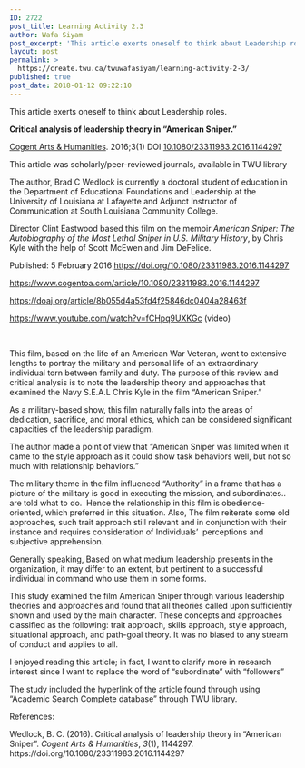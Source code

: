 ```yaml
---
ID: 2722
post_title: Learning Activity 2.3
author: Wafa Siyam
post_excerpt: 'This article exerts oneself to think about Leadership roles. Critical analysis of leadership theory in &ldquo;American Sniper.&rdquo; Cogent Arts &amp; Humanities. 2016;3(1) DOI&nbsp;10.1080/23311983.2016.1144297 This article was scholarly/peer-reviewed journals, available in TWU library The author, Brad C Wedlock is currently a doctoral student of education in the Department of Educational Foundations and Leadership at the University &hellip; <p><a href="https://create.twu.ca/twuwafasiyam/learning-activity-2-3/">Continue reading<span> "Learning Activity 2.3"</span></a></p>'
layout: post
permalink: >
  https://create.twu.ca/twuwafasiyam/learning-activity-2-3/
published: true
post_date: 2018-01-12 09:22:10
---
```

<p>This article exerts oneself to think about Leadership roles.</p>
<p><strong>Critical analysis of leadership theory in “American Sniper.”</strong></p>
<p><a href="https://doaj.org/toc/2331-1983">Cogent Arts &amp; Humanities</a>. 2016;3(1) DOI <a href="http://dx.doi.org/10.1080/23311983.2016.1144297">10.1080/23311983.2016.1144297</a></p>
<p>This article was scholarly/peer-reviewed journals, available in TWU library</p>
<p>The author, Brad C Wedlock is currently a doctoral student of education in the Department of Educational Foundations and Leadership at the University of Louisiana at Lafayette and Adjunct Instructor of Communication at South Louisiana Community College.</p>
<p>Director Clint Eastwood based this film on the memoir <em>American Sniper: The Autobiography of the Most Lethal Sniper in U.S. Military History</em>, by Chris Kyle with the help of Scott McEwen and Jim DeFelice.</p>
<p>Published: 5 February 2016 <u><a href="https://doi.org/10.1080/23311983.2016.1144297">https://doi.org/10.1080/23311983.2016.1144297</a></u></p>
<p><a href="https://www.cogentoa.com/article/10.1080/23311983.2016.1144297">https://www.cogentoa.com/article/10.1080/23311983.2016.1144297</a></p>
<p><a href="https://doaj.org/article/8b055d4a53fd4f25846dc0404a28463f">https://doaj.org/article/8b055d4a53fd4f25846dc0404a28463f</a></p>
<p><a href="https://www.youtube.com/watch?v=fCHpq9UXKGc">https://www.youtube.com/watch?v=fCHpq9UXKGc</a> (video)</p>
<p>&nbsp;</p>
<p>This film, based on the life of an American War Veteran, went to extensive lengths to portray the military and personal life of an extraordinary individual torn between family and duty. The purpose of this review and critical analysis is to note the leadership theory and approaches that examined the Navy S.E.A.L Chris Kyle in the film “American Sniper.”</p>
<p>As a military-based show, this film naturally falls into the areas of dedication, sacrifice, and moral ethics, which can be considered significant capacities of the leadership paradigm.</p>
<p>The author made a point of view that “American Sniper was limited when it came to the style approach as it could show task behaviors well, but not so much with relationship behaviors.”</p>
<p>The military theme in the film influenced “Authority” in a frame that has a picture of the military is good in executing the mission, and subordinates.. are told what to do.  Hence the relationship in this film is obedience-oriented, which preferred in this situation. Also, The film reiterate some old approaches, such trait approach still relevant and in conjunction with their instance and requires consideration of Individuals’  perceptions and subjective apprehension.</p>
<p>Generally speaking, Based on what medium leadership presents in the organization, it may differ to an extent, but pertinent to a successful individual in command who use them in some forms.</p>
<p>This study examined the film American Sniper through various leadership theories and approaches and found that all theories called upon sufficiently shown and used by the main character. These concepts and approaches classified as the following: trait approach, skills approach, style approach, situational approach, and path-goal theory. It was no biased to any stream of conduct and applies to all.</p>
<p>I enjoyed reading this article; in fact, I want to clarify more in research interest since I want to replace the word of &#8220;subordinate&#8221; with &#8220;followers&#8221;</p>
<p>The study included the hyperlink of the article found through using “Academic Search Complete database” through TWU library.</p>
<p>References:</p>
<p>Wedlock, B. C. (2016). Critical analysis of leadership theory in “American Sniper”. <i>Cogent Arts &amp; Humanities</i>, <i>3</i>(1), 1144297. https://doi.org/10.1080/23311983.2016.1144297</p>
<p>&nbsp;</p>